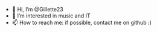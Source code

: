 - 👋 Hi, I’m @Gillette23
- 👀 I’m interested in music and IT
- 📫 How to reach me: if possible, contact me on github :)

<!---
Gillette23/Gillette23 is a ✨ special ✨ repository because its `README.md` (this file) appears on your GitHub profile.
You can click the Preview link to take a look at your changes.
--->
